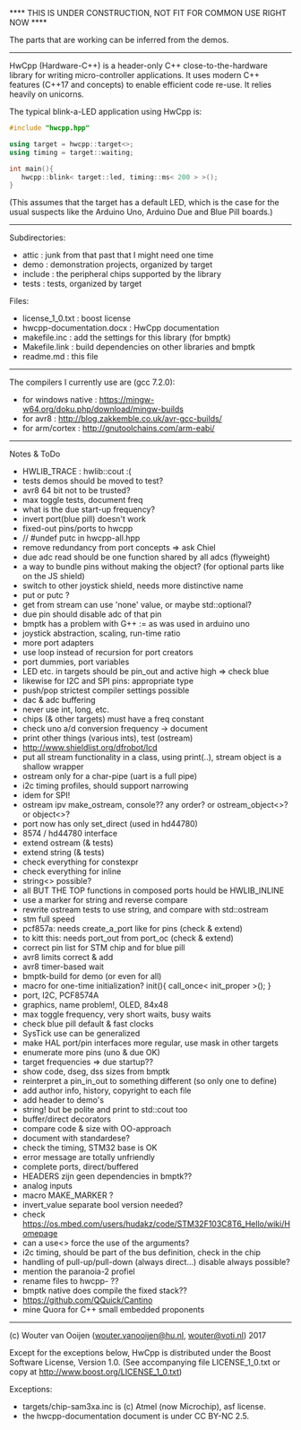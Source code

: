 **** THIS IS UNDER CONSTRUCTION, NOT FIT FOR COMMON USE RIGHT NOW ****

The parts that are working can be inferred from the demos.

-----------------------------------------------------------------------------

HwCpp (Hardware-C++) is a header-only C++ close-to-the-hardware library 
for writing micro-controller applications. 
It uses modern C++ features (C++17 and concepts) 
to enable efficient code re-use. It relies heavily on unicorns.

The typical blink-a-LED application using HwCpp is:

```C++
#include "hwcpp.hpp"

using target = hwcpp::target<>;
using timing = target::waiting;

int main(){ 
   hwcpp::blink< target::led, timing::ms< 200 > >();
}
```
(This assumes that the target has a default LED, which is the case 
for the usual suspects like the Arduino Uno, Arduino Due and Blue Pill
boards.)

-----------------------------------------------------------------------------

Subdirectories:
   - attic   : junk from that past that I might need one time
   - demo    : demonstration projects, organized by target
   - include : the peripheral chips supported by the library
   - tests   : tests, organized by target
   
Files:
   - license_1_0.txt : boost license
   - hwcpp-documentation.docx : HwCpp documentation
   - makefile.inc : add the settings for this library (for bmptk)
   - Makefile.link : build dependencies on other libraries and bmptk
   - readme.md : this file

-----------------------------------------------------------------------------

The compilers I currently use are (gcc 7.2.0):
   - for windows native : https://mingw-w64.org/doku.php/download/mingw-builds 
   - for avr8 : http://blog.zakkemble.co.uk/avr-gcc-builds/ 
   - for arm/cortex : http://gnutoolchains.com/arm-eabi/ 

-----------------------------------------------------------------------------

Notes & ToDo
- HWLIB_TRACE : hwlib::cout :(
- tests demos should be moved to test?
- avr8 64 bit not to be trusted?
- max toggle tests, document freq
- what is the due start-up frequency?
- invert port(blue pill) doesn't work
- fixed-out pins/ports to hwcpp
- // #undef putc in hwcpp-all.hpp
- remove redundancy from port concepts => ask Chiel
- due adc read should be one function shared by all adcs (flyweight)
- a way to bundle pins without making the object? (for optional parts like on the JS shield)
- switch to other joystick shield, needs more distinctive name
- put or putc ?
- get from stream can use 'none' value, or maybe std::optional?
- due pin should disable adc of that pin
- bmptk has a problem with G++ := as was used in arduino uno
- joystick abstraction, scaling, run-time ratio
- more port adapters
- use loop instead of recursion for port creators
- port dummies, port variables
- LED etc. in targets should be pin_out and active high => check blue
- likewise for I2C and SPI pins: appropriate type
- push/pop strictest compiler settings possible
- dac & adc buffering
- never use int, long, etc.
- chips (& other targets) must have a freq constant
- check uno a/d conversion frequency -> document
- print other things (various ints), test (ostream)
- http://www.shieldlist.org/dfrobot/lcd
- put all stream functionality in a class, using print(..), stream object is a shallow wrapper
- ostream only for a char-pipe (uart is a full pipe<char>)
- i2c timing profiles, should support narrowing
- idem for SPI!
- ostream ipv make_ostream, console?? any order? or ostream_object<>? or object<>?
- port now has only set_direct (used in hd44780)
- 8574 / hd44780 interface
- extend ostream (& tests)
- extend string (& tests)
- check everything for constexpr
- check everything for inline
- string<> possible?
- all BUT THE TOP functions in composed ports hould be HWLIB_INLINE 
- use a marker for string and reverse compare
- rewrite ostream tests to use string, and compare with std::ostream
- stm full speed
- pcf857a: needs create_a_port like for pins (check & extend)
- to kitt this: needs port_out from port_oc (check & extend)
- correct pin list for STM chip and for blue pill
- avr8 limits correct & add
- avr8 timer-based wait
- bmptk-build for demo (or even for all)
- macro for one-time initialization? init(){ call_once< init_proper >(); }
- port, I2C, PCF8574A
- graphics, name problem!, OLED, 84x48
- max toggle frequency, very short waits, busy waits
- check blue pill default & fast clocks
- SysTick use can be generalized
- make HAL port/pin interfaces more regular, use mask in other targets
- enumerate more pins (uno & due OK)
- target frequencies => due startup??
- show code, dseg, dss sizes from bmptk
- reinterpret a pin_in_out to something different (so only one to define)
- add author info, history, copyright to each file
- add header to demo's
- string! but be polite and print to std::cout too
- buffer/direct decorators
- compare code & size with OO-approach
- document with standardese?
- check the timing, STM32 base is OK
- error message are totally unfriendly
- complete ports, direct/buffered 
- HEADERS zijn geen dependencies in bmptk??
- analog inputs
- macro MAKE_MARKER ?
- invert_value separate bool version needed?
- check https://os.mbed.com/users/hudakz/code/STM32F103C8T6_Hello/wiki/Homepage
- can a use<> force the use of the arguments?
- i2c timing, should be part of the bus definition, check in the chip
- handling of pull-up/pull-down (always direct...) disable always possible?
- mention the paranoia-2 profiel
- rename files to hwcpp- ??
- bmptk native does compile the fixed stack??
- https://github.com/QQuick/Cantino
- mine Quora for C++ small embedded proponents


-----------------------------------------------------------------------------
      
(c) Wouter van Ooijen (wouter.vanooijen@hu.nl, wouter@voti.nl) 2017

Except for the exceptions below, HwCpp is distributed 
under the Boost Software License, Version 1.0.
(See accompanying file LICENSE_1_0.txt or copy at 
http://www.boost.org/LICENSE_1_0.txt)     

Exceptions: 
   - targets/chip-sam3xa.inc is (c) Atmel (now Microchip), asf license.      
   - the hwcpp-documentation document is under CC BY-NC 2.5.
   
      